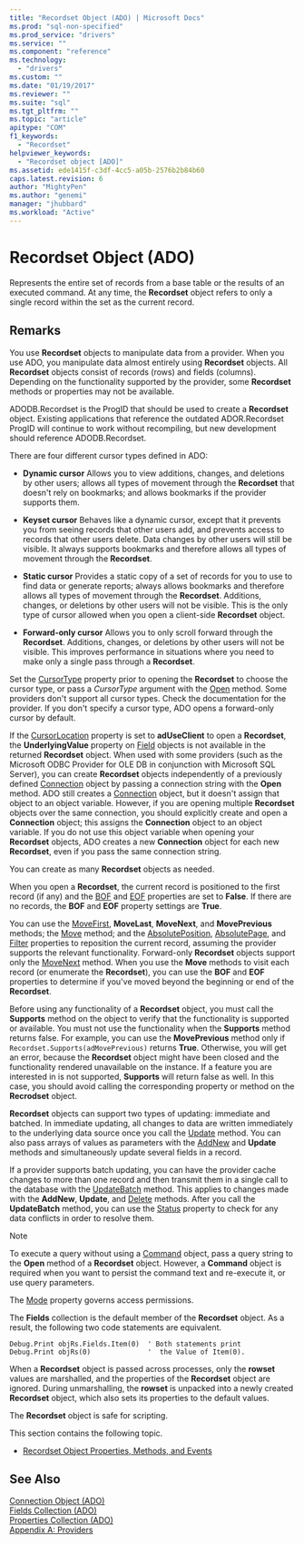 ```yaml
---
title: "Recordset Object (ADO) | Microsoft Docs"
ms.prod: "sql-non-specified"
ms.prod_service: "drivers"
ms.service: ""
ms.component: "reference"
ms.technology:
  - "drivers"
ms.custom: ""
ms.date: "01/19/2017"
ms.reviewer: ""
ms.suite: "sql"
ms.tgt_pltfrm: ""
ms.topic: "article"
apitype: "COM"
f1_keywords: 
  - "Recordset"
helpviewer_keywords: 
  - "Recordset object [ADO]"
ms.assetid: ede1415f-c3df-4cc5-a05b-2576b2b84b60
caps.latest.revision: 6
author: "MightyPen"
ms.author: "genemi"
manager: "jhubbard"
ms.workload: "Active"
---
```

# Recordset Object (ADO)
Represents the entire set of records from a base table or the results of an executed command. At any time, the **Recordset** object refers to only a single record within the set as the current record.  
  
## Remarks  
 You use **Recordset** objects to manipulate data from a provider. When you use ADO, you manipulate data almost entirely using **Recordset** objects. All **Recordset** objects consist of records (rows) and fields (columns). Depending on the functionality supported by the provider, some **Recordset** methods or properties may not be available.  
  
 ADODB.Recordset is the ProgID that should be used to create a **Recordset** object. Existing applications that reference the outdated ADOR.Recordset ProgID will continue to work without recompiling, but new development should reference ADODB.Recordset.  
  
 There are four different cursor types defined in ADO:  
  
-   **Dynamic cursor** Allows you to view additions, changes, and deletions by other users; allows all types of movement through the **Recordset** that doesn't rely on bookmarks; and allows bookmarks if the provider supports them.  
  
-   **Keyset cursor** Behaves like a dynamic cursor, except that it prevents you from seeing records that other users add, and prevents access to records that other users delete. Data changes by other users will still be visible. It always supports bookmarks and therefore allows all types of movement through the **Recordset**.  
  
-   **Static cursor** Provides a static copy of a set of records for you to use to find data or generate reports; always allows bookmarks and therefore allows all types of movement through the **Recordset**. Additions, changes, or deletions by other users will not be visible. This is the only type of cursor allowed when you open a client-side **Recordset** object.  
  
-   **Forward-only cursor** Allows you to only scroll forward through the **Recordset**. Additions, changes, or deletions by other users will not be visible. This improves performance in situations where you need to make only a single pass through a **Recordset**.  
  
 Set the [CursorType](../../../ado/reference/ado-api/cursortype-property-ado.md) property prior to opening the **Recordset** to choose the cursor type, or pass a *CursorType* argument with the [Open](../../../ado/reference/ado-api/open-method-ado-recordset.md) method. Some providers don't support all cursor types. Check the documentation for the provider. If you don't specify a cursor type, ADO opens a forward-only cursor by default.  
  
 If the [CursorLocation](../../../ado/reference/ado-api/cursorlocation-property-ado.md) property is set to **adUseClient** to open a **Recordset**, the **UnderlyingValue** property on [Field](../../../ado/reference/ado-api/field-object.md) objects is not available in the returned **Recordset** object. When used with some providers (such as the Microsoft ODBC Provider for OLE DB in conjunction with Microsoft SQL Server), you can create **Recordset** objects independently of a previously defined [Connection](../../../ado/reference/ado-api/connection-object-ado.md) object by passing a connection string with the **Open** method. ADO still creates a [Connection](../../../ado/reference/ado-api/connection-object-ado.md) object, but it doesn't assign that object to an object variable. However, if you are opening multiple **Recordset** objects over the same connection, you should explicitly create and open a **Connection** object; this assigns the **Connection** object to an object variable. If you do not use this object variable when opening your **Recordset** objects, ADO creates a new **Connection** object for each new **Recordset**, even if you pass the same connection string.  
  
 You can create as many **Recordset** objects as needed.  
  
 When you open a **Recordset**, the current record is positioned to the first record (if any) and the [BOF](../../../ado/reference/ado-api/bof-eof-properties-ado.md) and [EOF](../../../ado/reference/ado-api/bof-eof-properties-ado.md) properties are set to **False**. If there are no records, the **BOF** and **EOF** property settings are **True**.  
  
 You can use the [MoveFirst](../../../ado/reference/ado-api/movefirst-movelast-movenext-and-moveprevious-methods-ado.md), **MoveLast**, **MoveNext**, and **MovePrevious** methods; the [Move](../../../ado/reference/ado-api/move-method-ado.md) method; and the [AbsolutePosition](../../../ado/reference/ado-api/absoluteposition-property-ado.md), [AbsolutePage](../../../ado/reference/ado-api/absolutepage-property-ado.md), and [Filter](../../../ado/reference/ado-api/filter-property.md) properties to reposition the current record, assuming the provider supports the relevant functionality. Forward-only **Recordset** objects support only the [MoveNext](../../../ado/reference/ado-api/movefirst-movelast-movenext-and-moveprevious-methods-ado.md) method. When you use the **Move** methods to visit each record (or enumerate the **Recordset**), you can use the **BOF** and **EOF** properties to determine if you've moved beyond the beginning or end of the **Recordset**.  
  
 Before using any functionality of a **Recordset** object, you must call the **Supports** method on the object to verify that the functionality is supported or available. You must not use the functionality when the **Supports** method returns false. For example, you can use the **MovePrevious** method only if `Recordset.Supports(adMovePrevious)` returns **True**. Otherwise, you will get an error, because the **Recordset** object might have been closed and the functionality rendered unavailable on the instance. If a feature you are interested in is not supported, **Supports** will return false as well. In this case, you should avoid calling the corresponding property or method on the **Recrodset** object.  
  
 **Recordset** objects can support two types of updating: immediate and batched. In immediate updating, all changes to data are written immediately to the underlying data source once you call the [Update](../../../ado/reference/ado-api/update-method.md) method. You can also pass arrays of values as parameters with the [AddNew](../../../ado/reference/ado-api/addnew-method-ado.md) and **Update** methods and simultaneously update several fields in a record.  
  
 If a provider supports batch updating, you can have the provider cache changes to more than one record and then transmit them in a single call to the database with the [UpdateBatch](../../../ado/reference/ado-api/updatebatch-method.md) method. This applies to changes made with the **AddNew**, **Update**, and [Delete](../../../ado/reference/ado-api/delete-method-ado-recordset.md) methods. After you call the **UpdateBatch** method, you can use the [Status](../../../ado/reference/ado-api/status-property-ado-recordset.md) property to check for any data conflicts in order to resolve them.  
  
> [!NOTE]
>  To execute a query without using a [Command](../../../ado/reference/ado-api/command-object-ado.md) object, pass a query string to the **Open** method of a **Recordset** object. However, a **Command** object is required when you want to persist the command text and re-execute it, or use query parameters.  
  
 The [Mode](../../../ado/reference/ado-api/mode-property-ado.md) property governs access permissions.  
  
 The **Fields** collection is the default member of the **Recordset** object. As a result, the following two code statements are equivalent.  
  
```  
Debug.Print objRs.Fields.Item(0)  ' Both statements print   
Debug.Print objRs(0)              '  the Value of Item(0).  
```  
  
 When a **Recordset** object is passed across processes, only the **rowset** values are marshalled, and the properties of the **Recordset** object are ignored. During unmarshalling, the **rowset** is unpacked into a newly created **Recordset** object, which also sets its properties to the default values.  
  
 The **Recordset** object is safe for scripting.  
  
 This section contains the following topic.  
  
-   [Recordset Object Properties, Methods, and Events](../../../ado/reference/ado-api/recordset-object-properties-methods-and-events.md)  
  
## See Also  
 [Connection Object (ADO)](../../../ado/reference/ado-api/connection-object-ado.md)   
 [Fields Collection (ADO)](../../../ado/reference/ado-api/fields-collection-ado.md)   
 [Properties Collection (ADO)](../../../ado/reference/ado-api/properties-collection-ado.md)   
 [Appendix A: Providers](../../../ado/guide/appendixes/appendix-a-providers.md)

